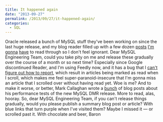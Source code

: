 ```yaml
---
title: It happened again
date: "2013-09-27"
permalink: /2013/09/27/it-happened-again/
categories:
  - SQL
---
```

Oracle released a bunch of MySQL stuff they've been working on since the last huge release, and my blog reader filled up with a few dozen [posts][1] [I'm][2] [gonna][3] [have][4] to read through so I don't feel ignorant. Dear MySQL Engineering Team, could you take pity on me and release these gradually over the course of a month or so next time? Especially since Google discontinued Reader, and I'm using Feedly now, and it has a bug that I [can't figure out how to report][5], which result in articles being marked as read when I scroll, which makes me feel super-paranoid-insecure that I'm gonna miss an article that I scrolled over without having read yet. 
Woe is me? 
And to make it worse, or better, Mark Callaghan wrote a [bunch][6] of blog posts about his performance tests of the new MySQL DMR release. More to read, alas, hooray. 
So, dear MySQL Engineering Team, if you can't release things gradually, would you please publish a summary blog post or article? With blue links that turn purple when I've visited them? Maybe I missed it &#8212; or scrolled past it. 
With chocolate and beer, 
Baron

 [1]: http://vnwrites.blogspot.com/2013/09/mysqlfabric-sharding-maintenance.html
 [2]: https://blogs.oracle.com/MySQL/entry/tracing_mysql_protocol_from_client
 [3]: https://blogs.oracle.com/mysqlinnodb/entry/https_blogs_oracle_com_mysqlinnodb
 [4]: http://on-mysql-replication.blogspot.com/2013/09/mysql-labs-multi-source-replication.html
 [5]: https://twitter.com/xaprb/status/381441155470082049
 [6]: http://mysqlha.blogspot.com/
